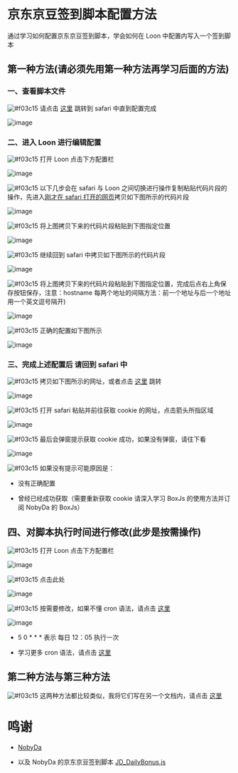 # 京东京豆签到脚本配置方法

通过学习如何配置京东京豆签到脚本，学会如何在 Loon 中配置内写入一个签到脚本

## 第一种方法(请必须先用第一种方法再学习后面的方法)

### 一、查看脚本文件

![#f03c15](https://placehold.it/15/f03c15/000000?text=+) 请点击 [这里](https://raw.githubusercontent.com/NobyDa/Script/master/JD-DailyBonus/JD_DailyBonus.js) 跳转到 safari 中直到配置完成

![image](https://raw.githubusercontent.com/chiupam/tutorial-image/master/Loon/JD_DailyBonus_local_1.jpg)

### 二、进入 Loon 进行编辑配置

![#f03c15](https://placehold.it/15/f03c15/000000?text=+) 打开 Loon 点击下方配置栏

![image](https://raw.githubusercontent.com/chiupam/tutorial-image/master/Loon/bianji.jpg)

![#f03c15](https://placehold.it/15/f03c15/000000?text=+) 以下几步会在 safari 与 Loon 之间切换进行操作复制粘贴代码片段的操作，先进入[刚才在 safari 打开的网页](https://raw.githubusercontent.com/NobyDa/Script/master/JD-DailyBonus/JD_DailyBonus.js)拷贝如下图所示的代码片段

![image](https://raw.githubusercontent.com/chiupam/tutorial-image/master/Loon/JD_DailyBonus_script.jpg)

![#f03c15](https://placehold.it/15/f03c15/000000?text=+) 将上图拷贝下来的代码片段粘贴到下图指定位置

![image](https://raw.githubusercontent.com/chiupam/tutorial-image/master/Loon/Script.jpg)

![#f03c15](https://placehold.it/15/f03c15/000000?text=+) 继续回到 safari 中拷贝如下图所示的代码片段

![image](https://raw.githubusercontent.com/chiupam/tutorial-image/master/Loon/JD_DailyBonus_hostname.jpg)

![#f03c15](https://placehold.it/15/f03c15/000000?text=+) 将上图拷贝下来的代码片段粘贴到下图指定位置，完成后点右上角保存按钮保存，注意：hostname 每两个地址的间隔方法：前一个地址与后一个地址用一个英文逗号隔开)

![image](https://raw.githubusercontent.com/chiupam/tutorial-image/master/Loon/hostname.jpg)

![#f03c15](https://placehold.it/15/f03c15/000000?text=+) 正确的配置如下图所示

![image](https://raw.githubusercontent.com/chiupam/tutorial-image/master/Loon/JD_DailyBonus_local_2.jpg)

### 三、完成上述配置后 请回到 safari 中

![#f03c15](https://placehold.it/15/f03c15/000000?text=+) 拷贝如下图所示的网址，或者点击 [这里]() 跳转

![image](https://raw.githubusercontent.com/chiupam/tutorial-image/master/Loon/JD_DailyBonus_local_3.jpg)

![#f03c15](https://placehold.it/15/f03c15/000000?text=+) 打开 safari 粘贴并前往获取 cookie 的网址，点击箭头所指区域

![image](https://raw.githubusercontent.com/chiupam/tutorial-image/master/Loon/JD_DailyBonus_safari_1.jpg)

![#f03c15](https://placehold.it/15/f03c15/000000?text=+) 最后会弹窗提示获取 cookie 成功，如果没有弹窗，请往下看

![image](https://raw.githubusercontent.com/chiupam/tutorial-image/master/Loon/JD_DailyBonus_safari_2.png)

![#f03c15](https://placehold.it/15/f03c15/000000?text=+) 如果没有提示可能原因是：

- 没有正确配置

- 曾经已经成功获取（需要重新获取 cookie 请深入学习 BoxJs 的使用方法并订阅 NobyDa 的 BoxJs）

## 四、对脚本执行时间进行修改(此步是按需操作)

![#f03c15](https://placehold.it/15/f03c15/000000?text=+) 打开 Loon 点击下方配置栏

![image](https://raw.githubusercontent.com/chiupam/tutorial-image/master/Loon/Local_Script.jpg)

![#f03c15](https://placehold.it/15/f03c15/000000?text=+) 点击此处

![image](https://raw.githubusercontent.com/chiupam/tutorial-image/master/Loon/JD_DailyBonus_local_4.jpg)

![#f03c15](https://placehold.it/15/f03c15/000000?text=+) 按需要修改，如果不懂 cron 语法，请点击 [这里](https://tool.lu/crontab/)

![image](https://raw.githubusercontent.com/chiupam/tutorial-image/master/Loon/JD_DailyBonus_local_5.jpg)

- 5 0 * * * 表示 每日 12：05 执行一次

- 学习更多 cron 语法，请点击 [这里](https://tool.lu/crontab/)

## 第二种方法与第三种方法

![#f03c15](https://placehold.it/15/f03c15/000000?text=+) 这两种方法都比较类似，我将它们写在另一个文档内，请点击 [这里](https://github.com/Dadong111/tutorial/blob/master/JD_DailyBonus_2%263.md)

# 鸣谢

- [NobyDa](https://github.com/NobyDa)    

- 以及 NobyDa 的京东京豆签到脚本 [JD_DailyBonus.js](https://github.com/NobyDa/Script/blob/master/JD-DailyBonus/JD_DailyBonus.js)
